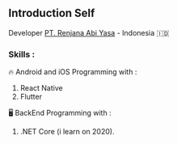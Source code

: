 ## Introduction Self
Developer [PT. Renjana Abi Yasa](https://ray.co.id) -  Indonesia 🇮🇩

### Skills : 

🔥 Android and iOS Programming with :
1. React Native
2. Flutter

🖥️ BackEnd Programming with : 
1. .NET Core (i learn on 2020).
